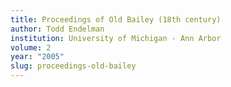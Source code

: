 ```yaml
---
title: Proceedings of Old Bailey (18th century)
author: Todd Endelman
institution: University of Michigan - Ann Arbor
volume: 2
year: "2005"
slug: proceedings-old-bailey
---
```

